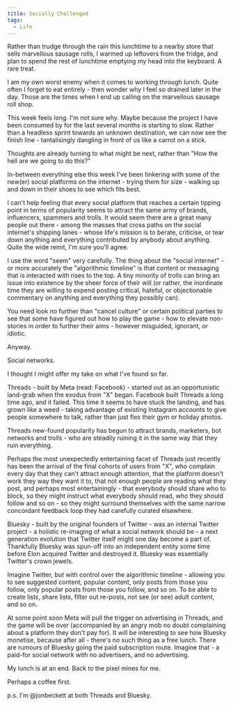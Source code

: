 ```yaml
---
title: Socially Challenged
tags:
  - Life
---
```


Rather than trudge through the rain this lunchtime to a nearby store that sells marvellous sausage rolls, I warmed up leftovers from the fridge, and plan to spend the rest of lunchtime emptying my head into the keyboard. A rare treat.

I am my own worst enemy when it comes to working through lunch. Quite often I forget to eat entirely - then wonder why I feel so drained later in the day. Those are the times when I end up calling on the marvellous sausage roll shop.

This week feels long. I'm not sure why. Maybe because the project I have been consumed by for the last several months is starting to slow. Rather than a headless sprint towards an unknown destination, we can now see the finish line - tantalisingly dangling in front of us like a carrot on a stick.

Thoughts are already turning to what might be next, rather than "How the hell are we going to do this?"

In-between everything else this week I've been tinkering with some of the new(er) social platforms on the internet - trying them for size - walking up and down in their shoes to see which fits best.

I can't help feeling that every social platform that reaches a certain tipping point in terms of popularity seems to attract the same army of brands, influencers, spammers and trolls. It would seem there are a great many people out there - among the masses that cross paths on the social internet's shipping lanes - whose life's mission is to berate, criticise, or tear down anything and everything contributed by anybody about anything. Quite the wide remit, I'm sure you'll agree.

I use the word "seem" very carefully. The thing about the "social internet" - or more accurately the "algorithmic timeline" is that content or messaging that is interacted with rises to the top. A tiny minority of trolls can bring an issue into existence by the sheer force of their will (or rather, the inordinate time they are willing to expend posting critical, hateful, or objectionable commentary on anything and everything they possibly can).

You need look no further than "cancel culture" or certain political parties to see that some have figured out how to play the game - how to elevate non-stories in order to further their aims - however misguided, ignorant, or idiotic.

Anyway.

Social networks.

I thought I might offer my take on what I've found so far.

Threads - built by Meta (read: Facebook) - started out as an opportunistic land-grab when the exodus from "X" began. Facebook built Threads a long time ago, and it failed. This time it seems to have stuck the landing, and has grown like a weed - taking advantage of existing Instagram accounts to give people somewhere to talk, rather than just flex their gym or holiday photos.

Threads new-found popularity has begun to attract brands, marketers, bot networks and trolls - who are steadily ruining it in the same way that they ruin everything.

Perhaps the most unexpectedly entertaining facet of Threads just recently has been the arrival of the final cohorts of users from "X", who complain every day that they can't attract enough attention, that the platform doesn't work they way they want it to, that not enough people are reading what they post, and perhaps most entertainingly - that everybody should share who to block, so they might instruct what everybody should read, who they should follow and so on - so they might surround themselves with the same narrow concordant feedback loop they had carefully curated elsewhere.

Bluesky - built by the original founders of Twitter - was an internal Twitter project - a holistic re-imaging of what a social network should be - a next generation evolution that Twitter itself might one day become a part of. Thankfully Bluesky was spun-off into an independent entity some time before Elon acquired Twitter and destroyed it. Bluesky was essentially Twitter's crown jewels.

Imagine Twitter, but with control over the algorithmic timeline - allowing you to see suggested content, popular content, only posts from those you follow, only popular posts from those you follow, and so on. To be able to create lists, share lists, filter out re-posts, not see (or see) adult content, and so on.

At some point soon Meta will pull the trigger on advertising in Threads, and the game will be over (accompanied by an angry mob no doubt complaining about a platform they don't pay for). It will be interesting to see how Bluesky monetise, because after all - there's no such thing as a free lunch. There are rumours of Bluesky going the paid subscription route. Imagine that - a paid-for social network with no advertisers, and no advertising.

My lunch is at an end. Back to the pixel mines for me.

Perhaps a coffee first.

p.s. I'm @jonbeckett at both Threads and Bluesky.